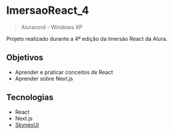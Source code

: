 # ImersaoReact_4
> Aluracord - Windows XP

Projeto realizado durante a 4ª edição da Imersão React da Alura.

## Objetivos

- Aprender e praticar conceitos de React
- Aprender sobre Next.js

## Tecnologias

- React
- Next.js
- [SkynexUI](https://skynexui.dev/)
